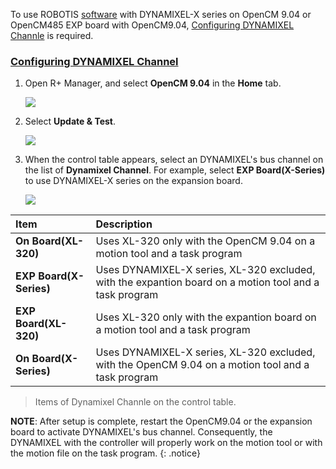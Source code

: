 
<!-- ### [Configuring DYNAMIXEL Channel](#configuring-dynamixel-channel) -->

To use ROBOTIS [software](/docs/en/software/#roboplus-r) with DYNAMIXEL-X series on OpenCM 9.04 or OpenCM485 EXP board with OpenCM9.04, [Configuring DYNAMIXEL Channle](#configuring-dynamixel-channel) is required.

### [Configuring DYNAMIXEL Channel](#configuring-dynamixel-channel)

1. Open R+ Manager, and select **OpenCM 9.04** in the **Home** tab.

    ![](/assets/images/sw/rplus2/manager/rplus_manager2_dxl_channel_setting_01.png)

2. Select **Update & Test**.  

    ![](/assets/images/sw/rplus2/manager/rplus_manager2_dxl_channel_setting_02.png)

3. When the control table appears, select an DYNAMIXEL's bus channel on the list of **Dynamixel Channel**. For example, select **EXP Board(X-Series)** to use DYNAMIXEL-X series on the expansion board.
  
    ![](/assets/images/sw/rplus2/manager/rplus_manager2_dxl_channel_setting_03.png)
            
| Item                    | Description                                                                                            |
|:------------------------|:-------------------------------------------------------------------------------------------------------|
| **On Board(XL-320)**    | Uses XL-320 only with the OpenCM 9.04 on a motion tool and a task program                              |
| **EXP Board(X-Series)** | Uses DYNAMIXEL-X series, XL-320 excluded, with the expantion board on a motion tool and a task program |
| **EXP Board(XL-320)**   | Uses XL-320 only with the expantion board on a motion tool and a task program                          |
| **On Board(X-Series)**  | Uses DYNAMIXEL-X series, XL-320 excluded, with the OpenCM 9.04 on a motion tool and a task program     |

> Items of Dynamixel Channle on the control table.

**NOTE**: After setup is complete, restart the OpenCM9.04 or the expansion board to activate DYNAMIXEL's bus channel. Consequently, the DYNAMIXEL with the controller will properly work on the motion tool or with the motion file on the task program.
{: .notice}
